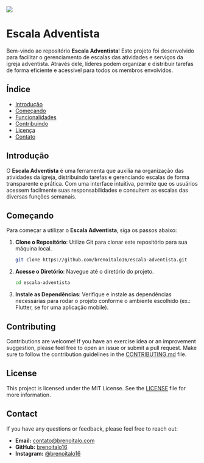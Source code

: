 <img src="https://i.imgur.com/bOjfoWK.png"/>
<br>

# Escala Adventista

Bem-vindo ao repositório **Escala Adventista**! Este projeto foi desenvolvido para facilitar o gerenciamento de escalas das atividades e serviços da igreja adventista. Através dele, líderes podem organizar e distribuir tarefas de forma eficiente e acessível para todos os membros envolvidos.

## Índice

- [Introdução](#introdução)
- [Começando](#começando)
- [Funcionalidades](#funcionalidades)
- [Contribuindo](#contribuindo)
- [Licença](#licença)
- [Contato](#contato)

## Introdução

O **Escala Adventista** é uma ferramenta que auxilia na organização das atividades da igreja, distribuindo tarefas e gerenciando escalas de forma transparente e prática. Com uma interface intuitiva, permite que os usuários acessem facilmente suas responsabilidades e consultem as escalas das diversas funções semanais.

## Começando

Para começar a utilizar o **Escala Adventista**, siga os passos abaixo:

1. **Clone o Repositório**: Utilize Git para clonar este repositório para sua máquina local.
   ```bash
   git clone https://github.com/brenoitalo16/escala-adventista.git

2. **Acesse o Diretório**: Navegue até o diretório do projeto.
   ```bash
   cd escala-adventista

3. **Instale as Dependências**: Verifique e instale as dependências necessárias para rodar o projeto conforme o ambiente escolhido (ex.: Flutter, se for uma aplicação mobile).

## Contributing

Contributions are welcome! If you have an exercise idea or an improvement suggestion, please feel free to open an issue or submit a pull request. Make sure to follow the contribution guidelines in the [CONTRIBUTING.md](CONTRIBUTING.md) file.

## License

This project is licensed under the MIT License. See the [LICENSE](LICENSE) file for more information.

## Contact

If you have any questions or feedback, please feel free to reach out:

- **Email:** [contato@brenoitalo.com](mailto:contato@brenoitalo.com)
- **GitHub:** [brenoitalo16](https://github.com/brenoitalo16)
- **Instagram:** [@brenoitalo16](https://instagram.com/brenoitalo16)